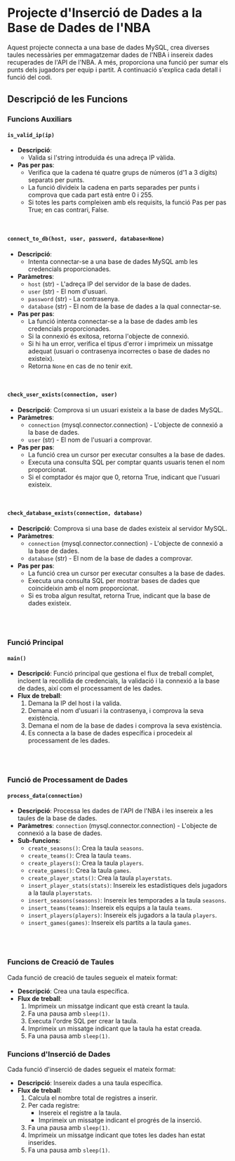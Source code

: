 # Projecte d'Inserció de Dades a la Base de Dades de l'NBA

Aquest projecte connecta a una base de dades MySQL, crea diverses taules necessàries per emmagatzemar dades de l'NBA i insereix dades recuperades de l'API de l'NBA. A més, proporciona una funció per sumar els punts dels jugadors per equip i partit. A continuació s'explica cada detall i funció del codi.

## Descripció de les Funcions

### Funcions Auxiliars

#### `is_valid_ip(ip)`

- **Descripció**: 
    - Valida si l'string introduida és una adreça IP vàlida. 
- **Pas per pas**: 
    - Verifica que la cadena té quatre grups de números (d'1 a 3 dígits) separats per punts.
    - La funció divideix la cadena en parts separades per punts i comprova que cada part està entre 0 i 255.
    - Si totes les parts compleixen amb els requisits, la funció Pas per pas True; en cas contrari, False.

<br>

#### `connect_to_db(host, user, password, database=None)`

- **Descripció**: 
    - Intenta connectar-se a una base de dades MySQL amb les credencials proporcionades.
- **Paràmetres**:
  - `host` (str) - L'adreça IP del servidor de la base de dades.
  - `user` (str) - El nom d'usuari.
  - `password` (str) - La contrasenya.
  - `database` (str) - El nom de la base de dades a la qual connectar-se.
- **Pas per pas**:
    - La funció intenta connectar-se a la base de dades amb les credencials proporcionades.
    - Si la connexió és exitosa, retorna l'objecte de connexió.
    - Si hi ha un error, verifica el tipus d'error i imprimeix un missatge adequat (usuari o contrasenya incorrectes o base de dades no existeix). 
    - Retorna `None` en cas de no tenir exit.

<br>

#### `check_user_exists(connection, user)`

- **Descripció**: Comprova si un usuari existeix a la base de dades MySQL.
- **Paràmetres**:
  - `connection` (mysql.connector.connection) - L'objecte de connexió a la base de dades.
  - `user` (str) - El nom de l'usuari a comprovar.
- **Pas per pas**: 
    - La funció crea un cursor per executar consultes a la base de dades.
    - Executa una consulta SQL per comptar quants usuaris tenen el nom proporcionat.
    - Si el comptador és major que 0, retorna True, indicant que l'usuari existeix.

<br>

#### `check_database_exists(connection, database)`

- **Descripció**: Comprova si una base de dades existeix al servidor MySQL.
- **Paràmetres**:
  - `connection` (mysql.connector.connection) - L'objecte de connexió a la base de dades.
  - `database` (str) - El nom de la base de dades a comprovar.
- **Pas per pas**: 
    - La funció crea un cursor per executar consultes a la base de dades.
    - Executa una consulta SQL per mostrar bases de dades que coincideixin amb el nom proporcionat.
    - Si es troba algun resultat, retorna True, indicant que la base de dades existeix.

<br><br>

### Funció Principal

#### `main()`

- **Descripció**: Funció principal que gestiona el flux de treball complet, incloent la recollida de credencials, la validació i la connexió a la base de dades, així com el processament de les dades.
- **Flux de treball**:
  1. Demana la IP del host i la valida.
  2. Demana el nom d'usuari i la contrasenya, i comprova la seva existència.
  3. Demana el nom de la base de dades i comprova la seva existència.
  4. Es connecta a la base de dades específica i procedeix al processament de les dades.

<br><br>

### Funció de Processament de Dades

#### `process_data(connection)`

- **Descripció**: Processa les dades de l'API de l'NBA i les insereix a les taules de la base de dades.
- **Paràmetres**: `connection` (mysql.connector.connection) - L'objecte de connexió a la base de dades.
- **Sub-funcions**:
  - `create_seasons()`: Crea la taula `seasons`.
  - `create_teams()`: Crea la taula `teams`.
  - `create_players()`: Crea la taula `players`.
  - `create_games()`: Crea la taula `games`.
  - `create_player_stats()`: Crea la taula `playerstats`.
  - `insert_player_stats(stats)`: Insereix les estadístiques dels jugadors a la taula `playerstats`.
  - `insert_seasons(seasons)`: Insereix les temporades a la taula `seasons`.
  - `insert_teams(teams)`: Insereix els equips a la taula `teams`.
  - `insert_players(players)`: Insereix els jugadors a la taula `players`.
  - `insert_games(games)`: Insereix els partits a la taula `games`.

<br><br>

### Funcions de Creació de Taules

Cada funció de creació de taules segueix el mateix format:

- **Descripció**: Crea una taula específica.
- **Flux de treball**:
  1. Imprimeix un missatge indicant que està creant la taula.
  2. Fa una pausa amb `sleep(1)`.
  3. Executa l'ordre SQL per crear la taula.
  4. Imprimeix un missatge indicant que la taula ha estat creada.
  5. Fa una pausa amb `sleep(1)`.

### Funcions d'Inserció de Dades

Cada funció d'inserció de dades segueix el mateix format:

- **Descripció**: Insereix dades a una taula específica.
- **Flux de treball**:
  1. Calcula el nombre total de registres a inserir.
  2. Per cada registre:
     - Insereix el registre a la taula.
     - Imprimeix un missatge indicant el progrés de la inserció.
  3. Fa una pausa amb `sleep(1)`.
  4. Imprimeix un missatge indicant que totes les dades han estat inserides.
  5. Fa una pausa amb `sleep(1)`.

  